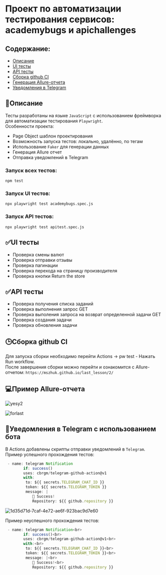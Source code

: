# Проект по автоматизации тестирования сервисов: academybugs и apichallenges
## Содержание:
+ [Описание](#Описание)
+ [UI тесты](#UI-тесты)
+ [API тесты](#API-тесты)
+ [Сборка github CI](#Сборка-github-CI)
+ [Генерация Allure-отчета](#Пример-Allure-отчета)
+ [Уведомления в Telegram](#Уведомления-в-Telegram-с-использованием-бота)
## 📒Описание
Тесты разработаны на языке `JavaScript` с использованием фреймворка для автоматизации тестирования `Playwright`. <br>
Особенности проекта:
+ Page Object шаблон проектирования
+ Возможность запуска тестов: локально, удалённо, по тегам
+ Использование `Faker` для генерации данных
+ Генерация Allure отчет
+ Отправка уведомлений в Telegram
### Запуск всех тестов:
`npm test`
### Запуск UI тестов:
`npx playwright test academybugs.spec.js`
### Запуск API тестов:
`npx playwright test apitest.spec.js`
##  ✅UI тесты
+ Проверка смены валют
+ Проверка отправки отзывы
+ Проверка пагинации
+ Проверка перехода на страницу производителя
+ Проверка кнопки Return the store
##  ✅API тесты
+ Проверка получения списка заданий
+ Проверка выполнения запрос GET
+ Проверка выполения запроса на возврат определенной задачи GET
+ Проверка создания задачи
+ Проверка обновления задачи
## 🕒Сборка github CI
Для запуска сборки необходимо перейти Actions -> pw test - Нажать Run workflow. <br>
После завершения сборки можно перейти и ознакомится с Allure-отчетом:
`https://mszhuk.github.io/last_lesson/2/`
## 💻Пример Allure-отчета
![yesy2](https://github.com/user-attachments/assets/86d6a313-453d-4f12-903f-0d4be28e4cee)

![forlast](https://github.com/user-attachments/assets/173f237e-6560-4fbc-95e0-cea0aedfd4cd)

## 📩Уведомления в Telegram с использованием бота
В Actions добавлены скрипты отправки уведомлений в `Telegram`.<br>
Пример успешного прохождения тестов:<br>
```javascript
 - name: telegram Notification
        if: success()
        uses: cbrgm/telegram-github-action@v1
        with:
         to: ${{ secrets.TELEGRAM_CHAT_ID }}
         token: ${{ secrets.TELEGRAM_TOKEN }}
         message: |
            🚀 Success!
            Repository: ${{ github.repository }}
```
![1d35d71d-7caf-4e72-ae6f-923bac9d7e60](https://github.com/user-attachments/assets/bdaa3d8c-0430-4542-bfe1-8d931210f9db)

Пример неуспешного прохождения тестов:<br>
```javascript
 - name: telegram Notification<br>
        if: success()<br>
        uses: cbrgm/telegram-github-action@v1<br>
        with:<br>
         to: ${{ secrets.TELEGRAM_CHAT_ID }}<br>
         token: ${{ secrets.TELEGRAM_TOKEN }}<br>
         message: |<br>
            🚀 Success!<br>
            Repository: ${{ github.repository }}
```


